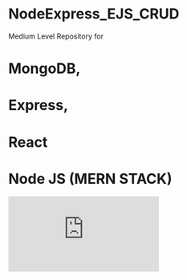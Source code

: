 # NodeExpress_EJS_CRUD

Medium Level Repository for 
  # MongoDB, 
  # Express, 
  # React 
  # Node JS (MERN STACK)


![See Document]( https://github.com/BS230003/Python_CRUD/blob/main/Step%20by%20Step%20Guide%20to%20Create%20Python_MongoDB_sqlite3_CRUD%20Application1.pdf "Logo ")

